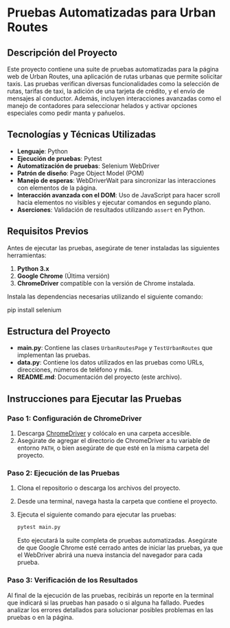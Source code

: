 # Pruebas Automatizadas para Urban Routes

## Descripción del Proyecto

Este proyecto contiene una suite de pruebas automatizadas para la página web de Urban Routes, una aplicación de rutas urbanas que permite solicitar taxis. Las pruebas verifican diversas funcionalidades como la selección de rutas, tarifas de taxi, la adición de una tarjeta de crédito, y el envío de mensajes al conductor. Además, incluyen interacciones avanzadas como el manejo de contadores para seleccionar helados y activar opciones especiales como pedir manta y pañuelos.

## Tecnologías y Técnicas Utilizadas

- **Lenguaje**: Python
- **Ejecución de pruebas**: Pytest
- **Automatización de pruebas**: Selenium WebDriver
- **Patrón de diseño**: Page Object Model (POM)
- **Manejo de esperas**: WebDriverWait para sincronizar las interacciones con elementos de la página.
- **Interacción avanzada con el DOM**: Uso de JavaScript para hacer scroll hacia elementos no visibles y ejecutar comandos en segundo plano.
- **Aserciones**: Validación de resultados utilizando `assert` en Python.

## Requisitos Previos

Antes de ejecutar las pruebas, asegúrate de tener instaladas las siguientes herramientas:

1. **Python 3.x**
2. **Google Chrome** (Última versión)
3. **ChromeDriver** compatible con la versión de Chrome instalada.

Instala las dependencias necesarias utilizando el siguiente comando:

pip install selenium

## Estructura del Proyecto

- **main.py**: Contiene las clases `UrbanRoutesPage` y `TestUrbanRoutes` que implementan las pruebas.
- **data.py**: Contiene los datos utilizados en las pruebas como URLs, direcciones, números de teléfono y más.
- **README.md**: Documentación del proyecto (este archivo).

## Instrucciones para Ejecutar las Pruebas

### Paso 1: Configuración de ChromeDriver

1. Descarga [ChromeDriver](https://sites.google.com/chromium.org/driver) y colócalo en una carpeta accesible.
2. Asegúrate de agregar el directorio de ChromeDriver a tu variable de entorno `PATH`, o bien asegúrate de que esté en la misma carpeta del proyecto.

### Paso 2: Ejecución de las Pruebas

1. Clona el repositorio o descarga los archivos del proyecto.
2. Desde una terminal, navega hasta la carpeta que contiene el proyecto.
3. Ejecuta el siguiente comando para ejecutar las pruebas:

    ```bash
    pytest main.py
    ```

    Esto ejecutará la suite completa de pruebas automatizadas. Asegúrate de que Google Chrome esté cerrado antes de iniciar las pruebas, ya que el WebDriver abrirá una nueva instancia del navegador para cada prueba.

### Paso 3: Verificación de los Resultados

Al final de la ejecución de las pruebas, recibirás un reporte en la terminal que indicará si las pruebas han pasado o si alguna ha fallado. Puedes analizar los errores detallados para solucionar posibles problemas en las pruebas o en la página.
